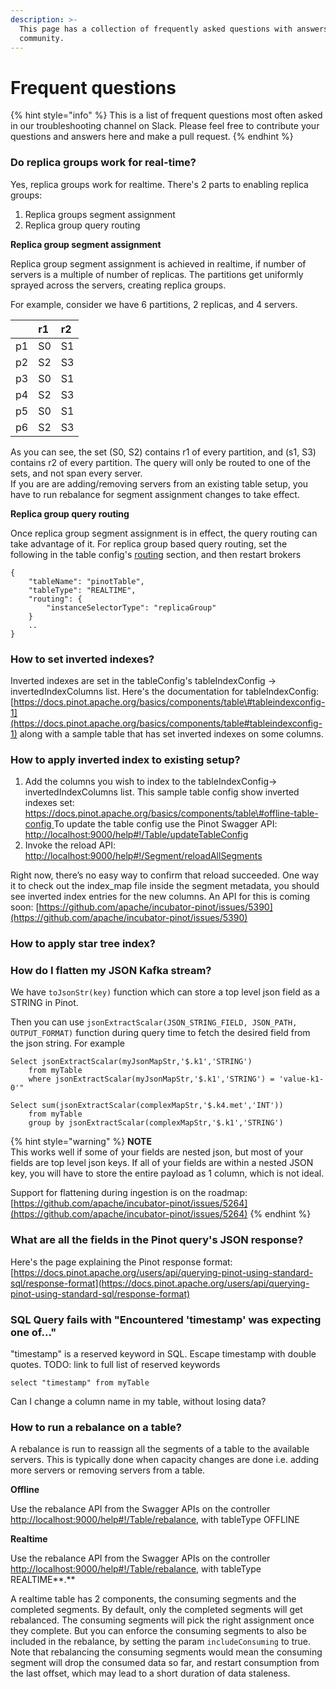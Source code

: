 ```yaml
---
description: >-
  This page has a collection of frequently asked questions with answers from the
  community.
---
```


# Frequent questions

{% hint style="info" %}
This is a list of frequent questions most often asked in our troubleshooting channel on Slack. Please feel free to contribute your questions and answers here and make a pull request.
{% endhint %}

### Do replica groups work for real-time? <a id="docs-internal-guid-3eddb872-7fff-0e2a-b4e3-b1b43454add3"></a>

Yes, replica groups work for realtime. There's 2 parts to enabling replica groups:

1. Replica groups segment assignment
2. Replica group query routing

**Replica group segment assignment**

Replica group segment assignment is achieved in realtime, if number of servers is a multiple of number of replicas. The partitions get uniformly sprayed across the servers, creating replica groups.  
  
For example, consider we have 6 partitions, 2 replicas, and 4 servers.

|  | r1 | r2 |
| :--- | :--- | :--- |
| p1 | S0 | S1 |
| p2 | S2 | S3 |
| p3 | S0 | S1 |
| p4 | S2 | S3 |
| p5 | S0 | S1 |
| p6 | S2 | S3 |

As you can see, the set \(S0, S2\) contains r1 of every partition, and \(s1, S3\) contains r2 of every partition. The query will only be routed to one of the sets, and not span every server.  
If you are are adding/removing servers from an existing table setup, you have to run rebalance for segment assignment changes to take effect.

**Replica group query routing**

Once replica group segment assignment is in effect, the query routing can take advantage of it. For replica group based query routing, set the following in the table config's [routing](https://docs.pinot.apache.org/basics/components/table#routing) section, and then restart brokers

```text
{
    "tableName": "pinotTable", 
    "tableType": "REALTIME",
    "routing": {
        "instanceSelectorType": "replicaGroup"
    }
    ..
}
```

### How to set inverted indexes?

Inverted indexes are set in the tableConfig's tableIndexConfig -&gt; invertedIndexColumns list. Here's the documentation for tableIndexConfig: [https://docs.pinot.apache.org/basics/components/table\#tableindexconfig-1](https://docs.pinot.apache.org/basics/components/table#tableindexconfig-1) along with a sample table that has set inverted indexes on some columns.

### How to apply inverted index to existing setup?

1. Add the columns you wish to index to the tableIndexConfig-&gt; invertedIndexColumns list. This sample table config show inverted indexes set: [https://docs.pinot.apache.org/basics/components/table\#offline-table-config ](https://docs.pinot.apache.org/basics/components/table#offline-table-config)To update the table config use the Pinot Swagger API: [http://localhost:9000/help\#!/Table/updateTableConfig](http://localhost:9000/help#!/Table/updateTableConfig)
2. Invoke the reload API: [http://localhost:9000/help\#!/Segment/reloadAllSegments](http://localhost:9000/help#!/Segment/reloadAllSegments)

Right now, there’s no easy way to confirm that reload succeeded. One way it to check out the index\_map file inside the segment metadata, you should see inverted index entries for the new columns. An API for this is coming soon: [https://github.com/apache/incubator-pinot/issues/5390](https://github.com/apache/incubator-pinot/issues/5390)

### How to apply star tree index?

### How do I flatten my JSON Kafka stream?

We have `toJsonStr(key)` function which can store a top level json field as a STRING in Pinot.

Then you can use `jsonExtractScalar(JSON_STRING_FIELD, JSON_PATH, OUTPUT_FORMAT)` function during query time to fetch the desired field from the json string. For example

```text
Select jsonExtractScalar(myJsonMapStr,'$.k1','STRING') 
    from myTable  
    where jsonExtractScalar(myJsonMapStr,'$.k1','STRING') = 'value-k1-0'"
```

```text
Select sum(jsonExtractScalar(complexMapStr,'$.k4.met','INT')) 
    from myTable 
    group by jsonExtractScalar(complexMapStr,'$.k1','STRING')
```

{% hint style="warning" %}
**NOTE**  
This works well if some of your fields are nested json, but most of your fields are top level json keys. If all of your fields are within a nested JSON key, you will have to store the entire payload as 1 column, which is not ideal.  
  
Support for flattening during ingestion is on the roadmap: [https://github.com/apache/incubator-pinot/issues/5264](https://github.com/apache/incubator-pinot/issues/5264)
{% endhint %}

### What are all the fields in the Pinot query's JSON response?

Here's the page explaining the Pinot response format: [https://docs.pinot.apache.org/users/api/querying-pinot-using-standard-sql/response-format](https://docs.pinot.apache.org/users/api/querying-pinot-using-standard-sql/response-format)

### SQL Query fails with "Encountered 'timestamp' was expecting one of..."

"timestamp" is a reserved keyword in SQL. Escape timestamp with double quotes. TODO: link to full list of reserved keywords

```text
select "timestamp" from myTable
```

Can I change a column name in my table, without losing data?

### How to run a rebalance on a table?

A rebalance is run to reassign all the segments of a table to the available servers. This is typically done when capacity changes are done i.e. adding more servers or removing servers from a table.

**Offline**

Use the rebalance API from the Swagger APIs on the controller [http://localhost:9000/help\#!/Table/rebalance](%20http://localhost:9000/help#!/Table/rebalance), with tableType OFFLINE

**Realtime**

Use the rebalance API from the Swagger APIs on the controller [http://localhost:9000/help\#!/Table/rebalance](%20http://localhost:9000/help#!/Table/rebalance), with tableType REALTIME**.** 

A realtime table has 2 components, the consuming segments and the completed segments. By default, only the completed segments will get rebalanced. The consuming segments will pick the right assignment once they complete. But you can enforce the consuming segments to also be included in the rebalance, by setting the param `includeConsuming` to true. Note that rebalancing the consuming segments would mean the consuming segment will drop the consumed data so far, and restart consumption from the last offset, which may lead to a short duration of data staleness.

